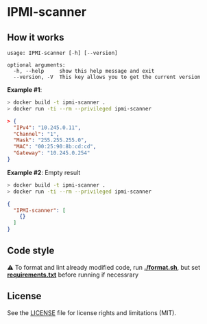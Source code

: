 # IPMI-scanner

## How it works

```
usage: IPMI-scanner [-h] [--version]

optional arguments:
  -h, --help     show this help message and exit
  --version, -V  This key allows you to get the current version
```

**Example #1**:

```bash
> docker build -t ipmi-scanner .
> docker run -ti --rm --privileged ipmi-scanner
```

```json
> {
  "IPv4": "10.245.0.11",
  "Channel": "1",
  "Mask": "255.255.255.0",
  "MAC": "00:25:90:8b:cd:cd",
  "Gateway": "10.245.0.254"
}
```

**Example #2**: Empty result

```bash
> docker build -t ipmi-scanner .
> docker run -ti --rm --privileged ipmi-scanner
```

```json
{
  "IPMI-scanner": [
    {}
  ]
}
```

## Code style
⚠️ To format and lint already modified code, run **[./format.sh](format.sh)**, but set **[requirements.txt](requirements.txt)** before running if necessrary

## License

See the [LICENSE](LICENSE) file for license rights and limitations (MIT).
